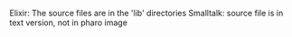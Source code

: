 Elixir: The source files are in the 'lib' directories
Smalltalk: source file is in text version, not in pharo image
